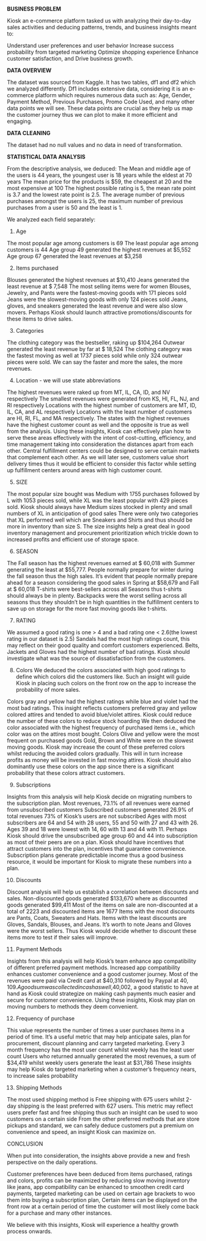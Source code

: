 **BUSINESS PROBLEM**

Kiosk an e-commerce platform tasked us with analyzing their day-to-day sales activities and deducing patterns, trends, and business insights meant to:

Understand user preferences and user behavior
Increase success probability from targeted marketing
Optimize shopping experience
Enhance customer satisfaction, and 
Drive business growth.

**DATA OVERVIEW**

The dataset was sourced from Kaggle. It has two tables, df1 and df2 which we analyzed differently. 
Df1 includes extensive data, considering it is an e-commerce platform which requires numerous data such as: Age, Gender, Payment Method, Previous Purchases, Promo Code Used, and many other data points we will see.
These data points are crucial as they help us map the customer journey thus we can plot to make it more efficient and engaging.

**DATA CLEANING**

The dataset had no null values and no data in need of transformation.

**STATISTICAL DATA ANALYSIS**

From the descriptive analysis, we deduced:
The Mean and middle age of the users is 44 years, the youngest user is 18 years while the eldest at 70 years
The mean price for the products is $59, the cheapest at 20 and the most expensive at 100
The highest possible rating is 5, the mean rate point is 3.7 and the lowest rate point is 2.5.
 The average number of previous purchases amongst the users is 25, the maximum number of previous purchases from a user is 50 and the least is 1.

We analyzed each field separately:

1. Age

The most popular age among customers is 69
The least popular age among customers is 44
Age group 49 generated the highest revenues at $5,552
Age group 67 generated the least revenues at $3,258

2. Items purchased

Blouses generated the highest revenues at $10,410
Jeans generated the least revenue at $ 7,548
The most selling items were for women
Blouses, Jewelry, and Pants were the fastest-moving goods with 171 pieces sold
Jeans were the slowest-moving goods with only 124 pieces sold
Jeans, gloves, and sneakers generated the least revenue and were also slow movers. Perhaps Kiosk should launch attractive promotions/discounts for these items to drive sales.

3. Categories

The clothing category was the bestseller, raking up $104,264
Outwear generated the least revenue by far at $ 18,524
The clothing category was the fastest moving as well at 1737 pieces sold while only 324 outwear pieces were sold.
We can say the faster and more the sales, the more revenues.

4. Location - we will use state abbreviations

The highest revenues were raked up from MT, IL, CA, ID, and NV respectively
The smallest  revenues were generated from KS, HI, FL, NJ, and RI respectively
Locations with the highest number of customers are MT, ID, IL, CA, and AL respectively
Locations with the least number of customers are HI, RI, FL, and MA respectively.
The states with the highest revenues have the highest customer count as well and the opposite is true as well from the analysis.
Using these insights, Kiosk can effectively plan how to serve these areas effectively with the intent of cost-cutting, efficiency, and time management taking into consideration the distances apart from each other.
 Central fulfillment centers could be designed to serve certain markets that complement each other.
As we will later see, customers value short delivery times thus it would be efficient to consider this factor while setting up fulfillment centers around areas with high customer count.

5. SIZE

The most popular size bought was Medium with 1755 purchases followed by L with 1053 pieces sold, while XL was the least popular with 429 pieces sold.
Kiosk should always have  Medium sizes stocked in plenty and small numbers of XL in anticipation of good sales
There were only two categories that XL performed well which are Sneakers and Shirts and thus should be more in inventory than size S.
The size insights help a great deal in good inventory management and procurement prioritization which trickle down to increased profits and efficient use of storage space.

6. SEASON

The Fall season has the highest revenues earned at $ 60,018 with Summer generating the least at $55,777.
People normally prepare for winter during the fall season thus the high sales.
It’s evident that people normally prepare ahead for a season considering the good sales in Spring at $58,679 and Fall at  $ 60,018
T-shirts were best-sellers across all Seasons thus t-shirts should always be in plenty.
Backpacks were the worst selling across all seasons thus they shouldn’t be in high quantities in the fulfillment centers to save up on storage for the more fast moving goods like t-shirts.

7. RATING

We assumed a good rating is one > 4 and a bad rating one < 2.6(the lowest rating in our dataset is 2.5)
Sandals had the most high ratings count, this may reflect on their good quality and comfort customers experienced.
Belts, Jackets and Gloves had the highest number of bad ratings. Kiosk should investigate what was the source of dissatisfaction from the customers.

8. Colors
We deduced the colors associated with high good ratings to define which colors did the customers like. Such an insight will guide Kiosk in placing such colors on the front row on the app to increase the probability of more sales.

Colors gray and yellow had the highest ratings while blue and violet had the most bad ratings. This insight reflects customers preferred gray and yellow colored attires and tended to avoid blue/violet attires.
Kiosk could reduce the number of these colors to reduce stock hoarding
We then deduced the color associated with the highest frequency of purchased items i.e., which color was on the attires most bought.
Colors Olive and yellow were the most frequent on purchased goods
Gold, Brown and White were on the slowest moving goods.
Kiosk may increase the count of these preferred colors whilst reducing the avoided colors gradually. This will in turn increase profits as money will be invested in fast moving attires.
Kiosk should also dominantly use these colors on the app since there is a significant probability that these colors attract customers.

9. Subscriptions

Insights from this analysis will help Kiosk decide on migrating numbers to the subscription plan.
Most revenues, 73.1% of all revenues were earned from unsubscribed customers
Subscribed customers generated 26.9% of total revenues
73% of Kiosk’s users are not subscribed
Ages with most subscribers are 64 and 54 with 28 users, 55 and 50 with 27 and 43 with 26.
Ages 39 and 18 were lowest with 14, 60 with 13 and 44 with 11.
Perhaps Kiosk should drive the unsubscribed age group  60 and 44 into subscription as most of their peers are on a plan.
Kiosk should have incentives that attract customers into the plan, incentives that guarantee convenience.
Subscription plans generate predictable income thus a good business resource, it would be important for Kiosk to migrate these numbers into a plan.

10. Discounts

Discount analysis will help us establish a correlation between discounts and sales.
Non-discounted goods generated $133,670 where as discounted goods generated $99,411
Most of the items on sale are non-discounted at a total of 2223 and discounted items are 1677
Items with the most discounts are Pants, Coats, Sweaters and Hats.
Items with the least discounts are Gloves, Sandals, Blouses, and Jeans.
It’s worth to note Jeans and Gloves were the worst sellers. Thus Kiosk would decide whether to discount these items more to test if their sales will improve.

11. Payment Methods

Insights from this analysis will help Kiosk’s team enhance app compatibility of different preferred payment methods.
Increased app compatibility enhances customer convenience and a good customer journey.
Most of the revenues were paid via Credit card at $40,310 followed by Paypal at $40,109.
A good sum was collected in cash as well ,$40,002, a good statistic to have at hand as Kiosk could strategize on making cash payments much easier and secure for customer convenience.
Using these insights, Kiosk may plan on moving numbers to methods they deem convenient.

12. Frequency of purchase

This value represents the number of times a user purchases items in a period of time.
It’s a useful metric that may help anticipate sales, plan for procurement, discount planning and carry targeted marketing.
Every 3 month frequency has the most user count  whilst weekly has the least user count
Users who returned annually generated the most revenues, a sum of $34,419 whilst weekly users generate the least at $31,786
These insights may help Kiosk do targeted marketing when a customer’s frequency nears, to increase sales probability

13. Shipping Methods

The most used shipping method is Free shipping with 675 users whilst 2-day shipping is the least preferred with 627 users.
This metric may reflect users prefer fast and free shipping thus such an insight can be used to woo customers on a certain side
From the other preferred methods that are store pickups and standard, we can safely deduce customers put a premium on convenience and speed, an insight Kiosk can maximize on.

CONCLUSION

When put into consideration, the insights above provide a new and fresh perspective on the daily operations. 

Customer preferences have been deduced from items purchased, ratings and colors, profits can be maximized by reducing slow moving inventory like jeans, app compatibility can be enhanced to smoothen credit card payments, targeted marketing can be used on certain age brackets to woo them into buying a subscription plan,
Certain items can be displayed on the front row at a certain period of time the customer will most likely come back for a purchase and many other instances.

We believe with this insights, Kiosk will experience a healthy growth  process onwards.
